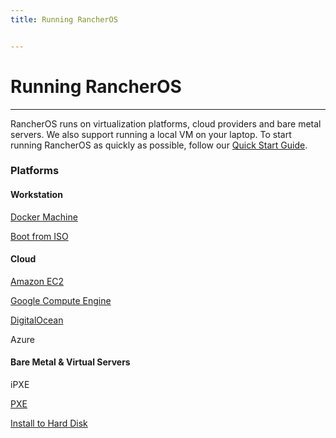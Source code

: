 ```yaml
---
title: Running RancherOS


---
```


# Running RancherOS
---

RancherOS runs on virtualization platforms, cloud providers and bare metal servers. We also support running a local VM on your laptop. To start running RancherOS as quickly as possible, follow our [Quick Start Guide]({{page.osbaseurl}}/quick-start-guide/).

### Platforms

#### Workstation

[Docker Machine]({{page.osbaseurl}}/running-rancheros/workstation/docker-machine)

[Boot from ISO]({{page.osbaseurl}}/running-rancheros/workstation/boot-from-iso)


#### Cloud

[Amazon EC2]({{page.osbaseurl}}/running-rancheros/cloud/aws)

[Google Compute Engine]({{page.osbaseurl}}/running-rancheros/cloud/gce)

[DigitalOcean]({{page.osbaseurl}}/running-rancheros/cloud/do)

Azure

#### Bare Metal & Virtual Servers

iPXE

[PXE]({{page.osbaseurl}}/running-rancheros/server/pxe)

[Install to Hard Disk]({{page.osbaseurl}}/running-rancheros/server/install-to-disk)

<br>
